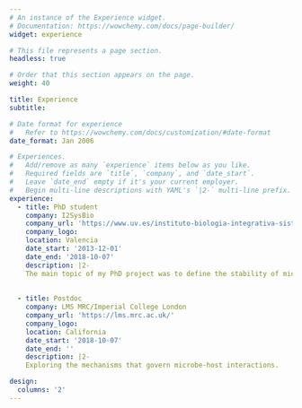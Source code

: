 ```yaml
---
# An instance of the Experience widget.
# Documentation: https://wowchemy.com/docs/page-builder/
widget: experience

# This file represents a page section.
headless: true

# Order that this section appears on the page.
weight: 40

title: Experience
subtitle:

# Date format for experience
#   Refer to https://wowchemy.com/docs/customization/#date-format
date_format: Jan 2006

# Experiences.
#   Add/remove as many `experience` items below as you like.
#   Required fields are `title`, `company`, and `date_start`.
#   Leave `date_end` empty if it's your current employer.
#   Begin multi-line descriptions with YAML's `|2-` multi-line prefix.
experience:
  - title: PhD student
    company: I2SysBio
    company_url: 'https://www.uv.es/instituto-biologia-integrativa-sistemas-i2sysbio/es/instituto-biologia-integrativa-sistemas-sysbio.html'
    company_logo: 
    location: Valencia
    date_start: '2013-12-01'
    date_end: '2018-10-07'
    description: |2-
    The main topic of my PhD project was to define the stability of microbiota with a mathematical model based on Taylor's Law, and how it is related to human health.
    
    
  - title: Postdoc
    company: LMS MRC/Imperial College London
    company_url: 'https://lms.mrc.ac.uk/'
    company_logo: 
    location: California
    date_start: '2018-10-07'
    date_end: ''
    description: |2-
    Exploring the mechanisms that govern microbe-host interactions.

design:
  columns: '2'
---
```

